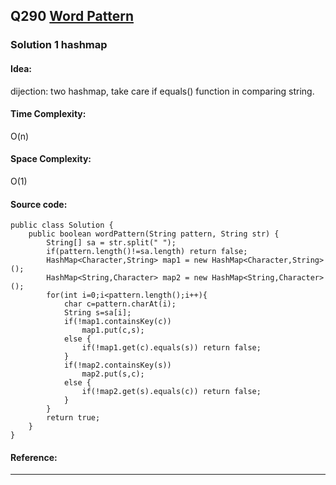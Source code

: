 ## Q290 [Word Pattern](https://leetcode.com/problems/word-pattern/) 

### Solution 1 hashmap
#### Idea:
dijection: two hashmap, take care if equals() function in comparing string.
#### Time Complexity:
O(n)
#### Space Complexity:
O(1)
#### Source code:
```
public class Solution {
    public boolean wordPattern(String pattern, String str) {
        String[] sa = str.split(" ");
        if(pattern.length()!=sa.length) return false;
        HashMap<Character,String> map1 = new HashMap<Character,String>();
        HashMap<String,Character> map2 = new HashMap<String,Character>();
        for(int i=0;i<pattern.length();i++){
            char c=pattern.charAt(i);
            String s=sa[i];
            if(!map1.containsKey(c))
                map1.put(c,s);
            else {
                if(!map1.get(c).equals(s)) return false;
            } 
            if(!map2.containsKey(s))
                map2.put(s,c);
            else {
                if(!map2.get(s).equals(c)) return false;
            }    
        }
        return true;
    }
}

```
#### Reference:

---

